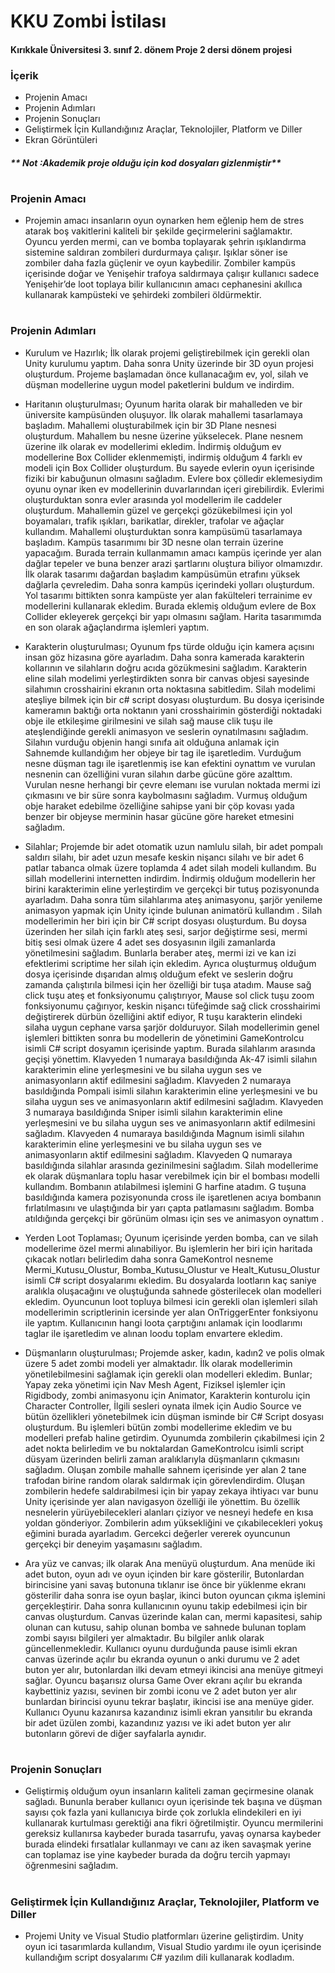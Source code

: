 # KKU Zombi İstilası

#### Kırıkkale Üniversitesi 3. sınıf 2. dönem Proje 2 dersi dönem projesi 

### İçerik

- Projenin Amacı
- Projenin Adımları
- Projenin Sonuçları
- Geliştirmek İçin Kullandığınız Araçlar, Teknolojiler, Platform ve Diller
- Ekran Görüntüleri




#####  ** Not :Akademik proje olduğu için kod dosyaları gizlenmiştir**

#

### Projenin Amacı

- Projemin amacı insanların oyun oynarken hem eğlenip hem de stres atarak boş vakitlerini
kaliteli bir şekilde geçirmelerini sağlamaktır. Oyuncu yerden mermi, can ve bomba
toplayarak şehrin ışıklandırma sistemine saldıran zombileri durdurmaya çalışır. Işıklar söner
ise zombiler daha fazla güçlenir ve oyun kaybedilir. Zombiler kampüs içerisinde doğar ve
Yenişehir trafoya saldırmaya çalışır kullanıcı sadece Yenişehir’de loot toplaya bilir
kullanıcının amacı cephanesini akıllıca kullanarak kampüsteki ve şehirdeki zombileri
öldürmektir.

#

### Projenin Adımları

- Kurulum ve Hazırlık; İlk olarak projemi geliştirebilmek için gerekli olan Unity
kurulumu yaptım. Daha sonra Unity üzerinde bir 3D oyun projesi oluşturdum. Projeme
başlamadan önce kullanacağım ev, yol, silah ve düşman modellerine uygun model
paketlerini buldum ve indirdim.

- Haritanın oluşturulması; Oyunum harita olarak bir mahalleden ve bir üniversite
kampüsünden oluşuyor. İlk olarak mahallemi tasarlamaya başladım. Mahallemi
oluşturabilmek için bir 3D Plane nesnesi oluşturdum. Mahallem bu nesne üzerine
yükselecek. Plane nesnem üzerine ilk olarak ev modellerimi ekledim. İndirmiş olduğum
ev modellerine Box Collider eklenmemişti, indirmiş olduğum 4 farklı ev modeli için
Box Collider oluşturdum. Bu sayede evlerin oyun içerisinde fiziki bir kabuğunun
olmasını sağladım. Evlere box çölledir eklemesiydim oyunu oynar iken ev modellerinin
duvarlarından içeri girebilirdik. Evlerimi oluşturduktan sonra evler arasında yol
modellerim ile caddeler oluşturdum. Mahallemin güzel ve gerçekçi gözükebilmesi için
yol boyamaları, trafik ışıkları, barikatlar, direkler, trafolar ve ağaçlar kullandım.
Mahallemi oluşturduktan sonra kampüsümü tasarlamaya başladım. Kampüs tasarımımı
bir 3D nesne olan terrain üzerine yapacağım. Burada terrain kullanmamın amacı
kampüs içerinde yer alan dağlar tepeler ve buna benzer arazi şartlarını oluştura biliyor
olmamızdır. İlk olarak tasarımı dağardan başladım kampüsümün etrafını yüksek
dağlarla çevreledim. Daha sonra kampüs içerindeki yolları oluşturdum. Yol tasarımı
bittikten sonra kampüste yer alan fakülteleri terrainime ev modellerini kullanarak
ekledim. Burada eklemiş olduğum evlere de Box Collider ekleyerek gerçekçi bir yapı
olmasını sağlam. Harita tasarımımda en son olarak ağaçlandırma işlemleri yaptım.

- Karakterin oluşturulması; Oyunum fps türde olduğu için kamera açısını insan göz
hizasına göre ayarladım. Daha sonra kamerada karakterin kollarının ve silahların doğru
acıda gözükmesini sağladım. Karakterin eline silah modelimi yerleştirdikten sonra bir
canvas objesi sayesinde silahımın crosshairini ekranın orta noktasına sabitledim. Silah
modelimi ateşliye bilmek için bir c# script dosyası oluşturdum. Bu dosya içerisinde
kameramın baktığı orta noktanın yani crosshairimin gösterdiği noktadaki obje ile
etkileşime girilmesini ve silah sağ mause clik tuşu ile ateşlendiğinde gerekli animasyon
ve seslerin oynatılmasını sağladım. Silahın vurduğu objenin hangi sınıfa ait olduğuna
anlamak için Sahnemde kullandığım her objeye bir tag ile işaretledim. Vurduğum nesne düşman tagı ile işaretlenmiş ise kan efektini oynattım ve vurulan nesnenin can özelliğini vuran silahın darbe gücüne göre azalttım. Vurulan nesne herhangi bir çevre elemanı ise
vurulan noktada mermi izi çıkmasını ve bir süre sonra kaybolmasını sağladım. Vurmuş
olduğum obje haraket edebilme özelliğine sahipse yani bir çöp kovası yada benzer bir
objeyse merminin hasar gücüne göre hareket etmesini sağladım.

- Silahlar; Projemde bir adet otomatik uzun namlulu silah, bir adet pompalı saldırı silahı,
bir adet uzun mesafe keskin nişancı silahı ve bir adet 6 patlar tabanca olmak üzere
toplamda 4 adet silah modeli kullandım. Bu sillah modellerini internetten indirdim.
İndirmiş olduğum modellerin her birini karakterimin eline yerleştirdim ve gerçekçi bir
tutuş pozisyonunda ayarladım. Daha sonra tüm silahlarıma ateş animasyonu, şarjör
yenileme animasyon yapmak için Unity içinde bulunan animatörü kullandım . Silah
modellerimin her biri için bir C# script dosyası oluşturdum. Bu doysa üzerinden her
silah için farklı ateş sesi, sarjor değiştirme sesi, mermi bitiş sesi olmak üzere 4 adet
ses dosyasının ilgili zamanlarda yönetilmesini sağladım. Bunlarla beraber ateş, mermi
izi ve kan izi efektlerimi scriptime her silah için ekledim. Ayrıca oluşturmuş olduğum
dosya içerisinde dışarıdan almış olduğum efekt ve seslerin doğru zamanda çalıştırıla
bilmesi için her özelliği bir tuşa atadım. Mause sağ click tuşu ateş et fonksiyonumu
çalıştırıyor, Mause sol click tuşu zoom fonksiyonumu çağırıyor, keskin nişancı
tüfeğimde sağ click crosshairimi değiştirerek dürbün özelliğini aktif ediyor, R tuşu
karakterin elindeki silaha uygun cephane varsa şarjör dolduruyor. Silah modellerimin
genel işlemleri bittikten sonra bu modellerin de yönetimini GameKontrolcu isimli C#
script dosyamın içerisinde yaptım. Burada silahlarım arasında geçişi yönettim.
Klavyeden 1 numaraya basıldığında Ak-47 isimli silahın karakterimin eline
yerleşmesini ve bu silaha uygun ses ve animasyonların aktif edilmesini sağladım.
Klavyeden 2 numaraya basıldığında Pompali isimli silahın karakterimin eline
yerleşmesini ve bu silaha uygun ses ve animasyonların aktif edilmesini sağladım.
Klavyeden 3 numaraya basıldığında Sniper isimli silahın karakterimin eline
yerleşmesini ve bu silaha uygun ses ve animasyonların aktif edilmesini sağladım.
Klavyeden 4 numaraya basıldığında Magnum isimli silahın karakterimin eline
yerleşmesini ve bu silaha uygun ses ve animasyonların aktif edilmesini sağladım.
Klavyeden Q numaraya basıldığında silahlar arasında gezinilmesini sağladım. Silah
modellerime ek olarak düşmanlara toplu hasar verebilmek için bir el bombası modelli
kullandım. Bombanın atılabilmesi işlemini G harfine atadım. G tuşuna basıldığında
kamera pozisyonunda cross ile işaretlenen acıya bombanın fırlatılmasını ve ulaştığında
bir yarı çapta patlamasını sağladım. Bomba atıldığında gerçekçi bir görünüm olması
için ses ve animasyon oynattım .

- Yerden Loot Toplaması; Oyunum içerisinde yerden bomba, can ve silah modellerime
özel mermi alınabiliyor. Bu işlemlerin her biri için haritada çıkacak notları belirledim
daha sonra GameKontrol nesneme Mermi_Kutusu_Olustur, Bomba_Kutusu_Olustur ve
Healt_Kutusu_Olustur isimli C# script dosyalarımı ekledim. Bu dosyalarda lootların
kaç saniye aralıkla oluşacağını ve oluştuğunda sahnede gösterilecek olan modelleri
ekledim. Oyuncunun loot topluya bilmesi icin gerekli olan işlemleri silah modellerimin
scriptlerinin icersinde yer alan OnTriggerEnter fonksiyonu ile yaptım. Kullanıcının
hangi loota çarptığını anlamak için loodlarımı taglar ile işaretledim ve alınan loodu
toplam envartere ekledim.

- Düşmanların oluşturulması; Projemde asker, kadın, kadın2 ve polis olmak üzere 5 adet
zombi modeli yer almaktadır. İlk olarak modellerimin yönetilebilmesini sağlamak için gerekli olan modelleri ekledim. Bunlar; Yapay zeka yönetimi için Nav Mesh Agent,
Fiziksel işlemler için Rigidbody, zombi animasyonu için Animator, Karakterin
konturolu için Character Controller, İlgili sesleri oynata ilmek için Audio Source ve
bütün özellikleri yönetebilmek icin düşman isminde bir C# Script dosyası oluşturdum.
Bu işlemleri bütün zombi modellerime ekledim ve bu modelleri prefab haline getirdim.
Oyunumda zombilerin çıkabilmesi için 2 adet nokta belirledim ve bu noktalardan
GameKontrolcu isimli script düsyam üzerinden belirli zaman aralıklarıyla düşmanların
çıkmasını sağladım. Oluşan zombile mahalle sahnem içerisinde yer alan 2 tane trafodan
birine random olarak saldırmak için görevlendirdim. Oluşan zombilerin hedefe
saldırabilmesi için bir yapay zekaya ihtiyacı var bunu Unity içerisinde yer alan
navigasyon özelliği ile yönettim. Bu özellik nesnelerin yürüyebilecekleri alanları
çiziyor ve nesneyi hedefe en kısa yoldan gönderiyor. Zombilerin adım yüksekliğini ve
çıkabilecekleri yokuş eğimini burada ayarladım. Gercekci değerler vererek oyuncunun
gerçekçi bir deneyim yaşamasını sağladım.

- Ara yüz ve canvas; ilk olarak Ana menüyü oluşturdum. Ana menüde iki adet buton,
oyun adı ve oyun içinden bir kare gösterilir, Butonlardan birincisine yani savaş
butonuna tıklanır ise önce bir yüklenme ekranı gösterilir daha sonra ise oyun başlar,
ikinci buton oyuncan çıkma işlemini gerçekleştirir. Daha sonra kullanıcının oyunu takip
edebilmesi için bir canvas oluşturdum. Canvas üzerinde kalan can, mermi kapasitesi,
sahip olunan can kutusu, sahip olunan bomba ve sahnede bulunan toplam zombi sayısı
bilgileri yer almaktadır. Bu bilgiler anlık olarak güncellenmekledir. Kullanıcı oyunu
durduğunda pause isimli ekran canvas üzerinde açılır bu ekranda oyunun o anki durumu
ve 2 adet buton yer alır, butonlardan ilki devam etmeyi ikincisi ana menüye gitmeyi
sağlar. Oyuncu başarısız olursa Game Over ekranı açılır bu ekranda kaybettiniz yazısı,
sevinen bir zombi iconu ve 2 adet buton yer alır bunlardan birincisi oyunu tekrar
başlatır, ikincisi ise ana menüye gider. Kullanıcı Oyunu kazanırsa kazandınız isimli
ekran yansıtılır bu ekranda bir adet üzülen zombi, kazandınız yazısı ve iki adet buton
yer alır butonların görevi de diğer sayfalarla aynıdır.

#

### Projenin Sonuçları

- Geliştirmiş olduğum oyun insanların kaliteli zaman geçirmesine olanak sağladı. Bununla
beraber kullanıcı oyun içerisinde tek başına ve düşman sayısı çok fazla yani kullanıcıya birde
çok zorlukla elindekileri en iyi kullanarak kurtulması gerektiği ana fikri öğretilmiştir. Oyuncu
mermilerini gereksiz kullanırsa kaybeder burada tasarrufu, yavaş oynarsa kaybeder burada
elindeki fırsatlalar kullanmayı ve canı az iken savaşmak yerine can toplamaz ise yine kaybeder
burada da doğru tercih yapmayı öğrenmesini sağladım.

#

### Geliştirmek İçin Kullandığınız Araçlar, Teknolojiler, Platform ve Diller

- Projemi Unity ve Visual Studio platformları üzerine geliştirdim. Unity oyun ici tasarımlarda
kullandım, Visual Studio yardımı ile oyun içerisinde kullandığım script dosyalarımı C# yazılım
dili kullanarak kodladım.

#
